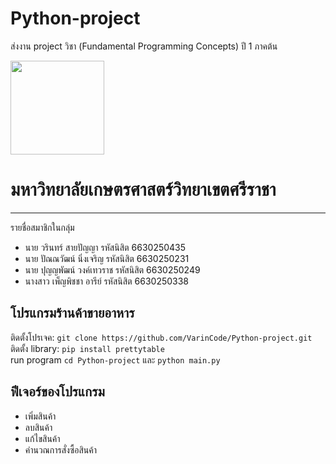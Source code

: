 # Python-project
ส่งงาน project วิชา (Fundamental Programming Concepts) ปี 1 ภาคต้น <br>

<img  src="https://upload.wikimedia.org/wikipedia/th/thumb/5/51/Logo_ku_th.svg/1200px-Logo_ku_th.svg.png" align="center" width="150" height="150">
<h1><b>มหาวิทยาลัยเกษตรศาสตร์วิทยาเขตศรีราชา</b></h1>
<hr>

รายชื่อสมาชิกในกลุ่ม
- นาย วรินทร์ สายปัญญา รหัสนิสิต 6630250435
- นาย ปัณณวัฒน์ นิ่งเจริญ รหัสนิสิต 6630250231
- นาย ปุญญพัฒน์ วงค์เทวราช รหัสนิสิต 6630250249
- นางสาว เพ็ญพิชชา อารีย์ รหัสนิสิต 6630250338

## โปรแกรมร้านค้าขายอาหาร
<tr>
ติดตั้งโปรเจค: <code>git clone https://github.com/VarinCode/Python-project.git</code><br>
ติดตั้ง library: <code>pip install prettytable</code><br>
run program <code>cd Python-project</code> และ <code>python main.py</code>

<h2>ฟีเจอร์ของโปรแกรม</h2>
<ul>
  <li>เพิ่มสินค้า</li>
  <li>ลบสินค้า</li>
  <li>แก้ไขสินค้า</li>
  <li>คำนวณการสั่งซื้อสินค้า</li>
</ul>
